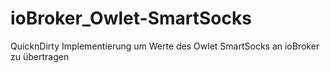 # ioBroker_Owlet-SmartSocks
QuicknDirty Implementierung um Werte des Owlet SmartSocks an ioBroker zu übertragen

